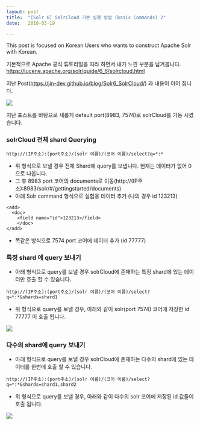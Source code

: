 ```yaml
---
layout: post
title:  "[Solr 6] SolrCloud 기본 실행 방법 (basic Commands) 2"
date:   2018-03-19

---
```


This post is focused on Korean Users who wants to construct Apache Solr with Korean.

기본적으로 Apache 공식 튜토리얼을 따라 하면서 내가 느낀 부분을 남겨봅니다.
https://lucene.apache.org/solr/guide/6_6/solrcloud.html

지난 Post(https://jin-dev.github.io/blog/Solr6_SolrCloud/) 과 내용이 이어 집니다.

<img src="https://cdn-images-1.medium.com/max/880/1*08rCxKr38-dl5w6KkqCWdg.png">

지난 포스트를 바탕으로 새롭게 default port(8983, 7574)로 solrCloud를 가동 시켰습니다.

### solrCloud 전체 shard Querying
````
http://(IP주소):(port주소)/(solr 이름)/(코어 이름)/select?q=*:*
````
+ 위 형식으로 보낼 경우 전체 Shard에 query를 보냅니다. 현재는 데이터가 없어 0 으로 나옵니다.
+ 그 후 8983 port 코어의 documents로 이동(http://(IP주소):8983/solr/#/gettingstarted/documents)
+ 아래 Solr command 형식으로 실험용 데이터 추가 (나의 경우 id 123213)
````
<add>
  <doc>
    <field name="id">123213</field>
    </doc>
</add>
````
+ 똑같은 방식으로 7574 port 코어에 데이터 추가 (id 77777)

### 특정 shard 에 query 보내기
+ 아래 형식으로 query를 보낼 경우 solrCloud에 존재하는 특정 shard에 있는 데이터만 호출 할 수 있습니다.
````
http://(IP주소):(port주소)/(solr 이름)/(코어 이름)/select?q=*:*&shards=shard1
````
+ 위 형식으로 query를 보낼 경우, 아래와 같이 solr(port 7574) 코어에 저장한 id 77777 이 호출 됩니다.

<img src=https://cdn-images-1.medium.com/max/880/1*WBwM4GcZa9MhuXIvFrJoUA.png >

### 다수의 shard에 query 보내기
+ 아래 형식으로 query를 보낼 경우 solrCloud에 존재하는 다수의 shard에 있는 데이터를 한번에 호출 할 수 있습니다.

````
http://(IP주소):(port주소)/(solr 이름)/(코어 이름)/select?q=*:*&shards=shard1,shard2
````
+ 위 형식으로 query를 보낼 경우, 아래와 같이 다수의 solr 코어에 저장된 id 값들이 호출 됩니다.

<img src=https://cdn-images-1.medium.com/max/880/1*_pQ2-QpzeS1qkfKKPpnB2Q.png>
